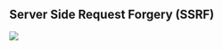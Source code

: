 ## Server Side Request Forgery (SSRF)

![](https://media.geeksforgeeks.org/wp-content/uploads/20210326225503/RRRBlueandRedFlatGraphicMoonCratersAstronomyClassroomGroupWork1-660x371.png)
